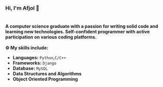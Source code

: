 ### Hi, I'm Afjol 👋
#
**A computer science graduate with a passion for writing solid code and learning new technologies. Self-confident programmer with active participation on various coding platforms.**
<br> <br>
**⚙️ My skills include:**  
* **Languages:** ```Python```,```C/C++```
* **Frameworks:** ```Django```
* **Database:** ```MySQL```
* **Data Structures and Algorithms**
* **Object Oriented Programming**

<!--
**Afjol-77/Afjol-77** is a ✨ _special_ ✨ repository because its `README.md` (this file) appears on your GitHub profile.

Here are some ideas to get you started:

- 🔭 I’m currently working on ...
- 🌱 I’m currently learning ...
- 👯 I’m looking to collaborate on ...
- 🤔 I’m looking for help with ...
- 💬 Ask me about ...
- 📫 How to reach me: ...
- 😄 Pronouns: ...
- ⚡ Fun fact: ...
-->
